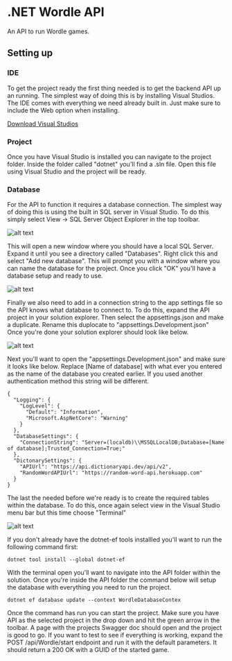 # .NET Wordle API

An API to run Wordle games. 

## Setting up

### IDE

To get the project ready the first thing needed is to get the backend API up an running. The simplest way of doing this is by installing Visual Studios. The IDE comes with everything we need already built in. Just make sure to include the Web option when installing. 

[Download Visual Studios](https://visualstudio.microsoft.com/downloads/)

### Project

Once you have Visual Studio is installed you can navigate to the project folder. Inside the folder called "dotnet" you'll find a .sln file. Open this file using Visual Studio and the project will be ready. 

### Database

For the API to function it requires a database connection. The simplest way of doing this is using the built in SQL server in Visual Studio. To do this simply select View -> SQL Server Object Explorer in the top toolbar. 

![alt text](https://i.imgur.com/brEGgVq.png "View menu option inside Visual Studio")

This will open a new window where you should have a local SQL Server. Expand it until you see a directory called "Databases". Right click this and select "Add new database". This will prompt you with a window where you can name the database for the project. Once you click "OK" you'll have a database setup and ready to use. 

![alt text](https://i.imgur.com/B5b4hF4.png "Database creation prompt")

Finally we also need to add in a connection string to the app settings file so the API knows what database to connect to. To do this, expand the API project in your solution explorer. Then select the appsettings.json and make a duplicate. Rename this duplocate to "appsettings.Development.json" Once you're done your solution explorer should look like below. 

![alt text](https://i.imgur.com/3b3rMKY.png "Solution explorer")

Next you'll want to open the "appsettings.Development.json" and make sure it looks like below. Replace [Name of database] with what ever you entered as the name of the database you created earlier. If you used another authentication method this string will be different. 

```
{
  "Logging": {
    "LogLevel": {
      "Default": "Information",
      "Microsoft.AspNetCore": "Warning"
    }
  },
  "DatabaseSettings": {
    "ConnectionString": "Server=(localdb)\\MSSQLLocalDB;Database=[Name of database];Trusted_Connection=True;"
  },
  "DictonarySettings": {
    "APIUrl": "https://api.dictionaryapi.dev/api/v2",
    "RandomWordAPIUrl": "https://random-word-api.herokuapp.com"
  }
}
```

The last the needed before we're ready is to create the required tables within the database. To do this, once again select view in the Visual Studio menu bar but this time choose "Terminal" 

![alt text](https://i.imgur.com/UN9n4py.png "Menu for terminal")

If you don't already have the dotnet-ef tools installled you'll want to run the following command first:

```
dotnet tool install --global dotnet-ef
```

With the terminal open you'll want to navigate into the API folder within the solution. Once you're inside the API folder the command below will setup the database with everything you need to run the project. 

```
dotnet ef database update --context WordleDatabaseContex
```

Once the command has run you can start the project. Make sure you have API as the selected project in the drop down and hit the green arrow in the toolbar. A page with the projects Swagger doc should open and the project is good to go. If you want to test to see if everything is working,  expand the POST /api/Wordle/start endpoint and run it with the default parameters. It should return a 200 OK with a GUID of the started game. 







